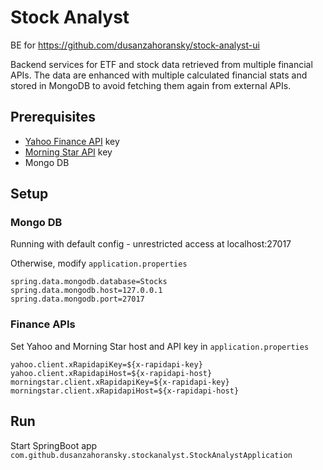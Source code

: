 # Stock Analyst

BE for https://github.com/dusanzahoransky/stock-analyst-ui

Backend services for ETF and stock data retrieved from multiple financial APIs. The data are enhanced with multiple calculated financial stats and stored in MongoDB to avoid fetching them again from external APIs.

## Prerequisites

* [Yahoo Finance API](https://rapidapi.com/apidojo/api/yahoo-finance1) key
* [Morning Star API](https://rapidapi.com/apidojo/api/morning-star) key
* Mongo DB 

## Setup

### Mongo DB 

Running with default config -  unrestricted access at localhost:27017

Otherwise, modify `application.properties`

```
spring.data.mongodb.database=Stocks
spring.data.mongodb.host=127.0.0.1
spring.data.mongodb.port=27017
```

### Finance APIs

Set Yahoo and Morning Star host and API key in `application.properties`

```
yahoo.client.xRapidapiKey=${x-rapidapi-key}
yahoo.client.xRapidapiHost=${x-rapidapi-host}
morningstar.client.xRapidapiKey=${x-rapidapi-key}
morningstar.client.xRapidapiHost=${x-rapidapi-host}
```

## Run

Start SpringBoot app `com.github.dusanzahoransky.stockanalyst.StockAnalystApplication`